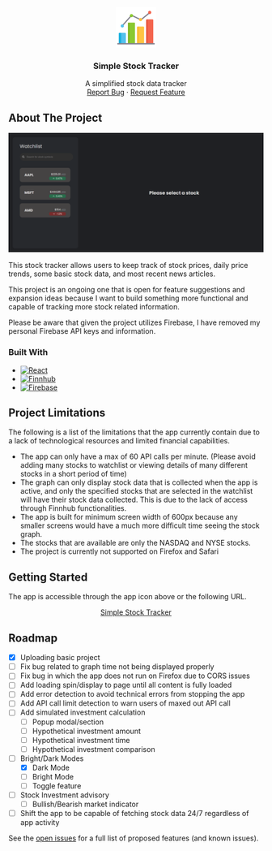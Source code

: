 
<a id="readme-top"></a>

<br />
<div align="center">
  <a href="https://simplestocktracker.netlify.app/" target="_blank">
    <img src="public/icon.png" alt="Logo" width="80" height="80">
  </a>

  <h3 align="center">Simple Stock Tracker</h3>

  <p align="center">
    A simplified stock data tracker
    <br />
    <a href="https://github.com/whuang24/ReactStockTracker/issues/new?assignees=whuang24&labels=bug&projects=&template=bug_report.md&title=">Report Bug</a>
    ·
    <a href="https://github.com/whuang24/ReactStockTracker/issues/new?assignees=whuang24&labels=enhancement&projects=&template=feature_request.md&title=">Request Feature</a>
  </p>
</div>


## About The Project

[![Simple Stock Tracker Screenshot][product-screenshot]](https://simplestocktracker.netlify.app/)

This stock tracker allows users to keep track of stock prices, daily price trends, some basic stock data, and most recent news articles.

This project is an ongoing one that is open for feature suggestions and expansion ideas because I want to build something more functional and capable of tracking more stock related information.

Please be aware that given the project utilizes Firebase, I have removed my personal Firebase API keys and information.

### Built With

- [![React][React.js]][React-url]
- [![Finnhub][Finnhub-icon]][Finnhub-url]
- [![Firebase][Firebase-icon]][Firebase-url]


## Project Limitations

The following is a list of the limitations that the app currently contain due to a lack of technological resources and limited financial capabilities.

* The app can only have a max of 60 API calls per minute. (Please avoid adding many stocks to watchlist or viewing details of many different stocks in a short period of time)
* The graph can only display stock data that is collected when the app is active, and only the specified stocks that are selected in the watchlist will have their stock data collected. This is due to the lack of access through Finnhub functionalities.
* The app is built for minimum screen width of 600px because any smaller screens would have a much more difficult time seeing the stock graph.
* The stocks that are available are only the NASDAQ and NYSE stocks.
* The project is currently not supported on Firefox and Safari


## Getting Started

The app is accessible through the app icon above or the following URL.

<div align="center">
    <a href="https://simplestocktracker.netlify.app/" target="_blank">Simple Stock Tracker</a>
</div>


## Roadmap

- [x] Uploading basic project
- [ ] Fix bug related to graph time not being displayed properly
- [ ] Fix bug in which the app does not run on Firefox due to CORS issues
- [ ] Add loading spin/display to page until all content is fully loaded
- [ ] Add error detection to avoid technical errors from stopping the app
- [ ] Add API call limit detection to warn users of maxed out API call
- [ ] Add simulated investment calculation
    - [ ] Popup modal/section
    - [ ] Hypothetical investment amount
    - [ ] Hypothetical investment time
    - [ ] Hypothetical investment comparison
- [ ] Bright/Dark Modes
    - [x] Dark Mode
    - [ ] Bright Mode
    - [ ] Toggle feature
- [ ] Stock Investment advisory
    - [ ] Bullish/Bearish market indicator
- [ ] Shift the app to be capable of fetching stock data 24/7 regardless of app activity

See the [open issues](https://github.com/whuang24/ReactStockTracker/issues) for a full list of proposed features (and known issues).


[product-screenshot]: public/Screenshot1.png
[React.js]: https://img.shields.io/badge/React-20232A?style=for-the-badge&logo=react&logoColor=61DAFB
[React-url]: https://reactjs.org/
[Finnhub-icon]: https://img.shields.io/badge/Finnhub-1DB954?style=for-the-badge
[Finnhub-url]: https://finnhub.io/
[Firebase-icon]: https://img.shields.io/badge/firebase-rgb(255%2C%20196%2C%200)?style=for-the-badge&logo=firebase&logoColor=%23DD2C00
[Firebase-url]: https://firebase.google.com/
